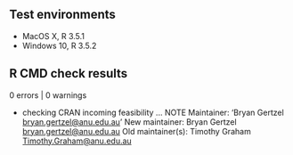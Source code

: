 ## Test environments
* MacOS X, R 3.5.1
* Windows 10, R 3.5.2

## R CMD check results
0 errors | 0 warnings
* checking CRAN incoming feasibility ... NOTE
Maintainer: ‘Bryan Gertzel <bryan.gertzel@anu.edu.au>’
New maintainer:
  Bryan Gertzel <bryan.gertzel@anu.edu.au>
Old maintainer(s):
  Timothy Graham <Timothy.Graham@anu.edu.au>
